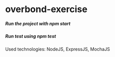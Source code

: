 # overbond-exercise
 
##### Run the project with npm start

##### Run test using npm test 

Used technologies: NodeJS, ExpressJS, MochaJS


